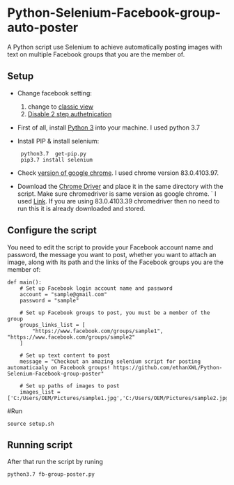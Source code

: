 # Python-Selenium-Facebook-group-auto-poster
A Python script use Selenium to achieve automatically posting images with text on multiple Facebook groups that you are the member of.

Setup
----------
 - Change facebook setting: 
   1. change to [classic view](https://www.facebook.com/help/645404059595478)
   2. [Disable 2 step authetnication](https://www.alphr.com/facebook/1006409/two-factor-authentication-2FA-facebook)

 - First of all, install [Python 3](https://www.python.org/downloads/) into your machine. I used python 3.7

 - Install PIP & install selenium:
   ```
	python3.7  get-pip.py		
	pip3.7 install selenium
   ```	

 - Check [version of google chrome](https://www.businessinsider.com/what-version-of-google-chrome-do-i-have). I used chrome version 83.0.4103.97.

 - Download the [Chrome Driver](http://chromedriver.storage.googleapis.com/index.html) and place it in the same directory with the script. Make sure chromedriver is same version as google chrome.
`   I used [Link](http://chromedriver.storage.googleapis.com/index.html?path=83.0.4103.39/).
	If you are using 83.0.4103.39 chromedriver then no need to run this it is already downloaded and stored.



Configure the script
----------
You need to edit the script to provide your Facebook account name and password, the message you want to post, whether you want to attach an image, along with its path and the links of the Facebook groups you are the member of:
``` 
def main():
    # Set up Facebook login account name and password
    account = "sample@gmail.com"
    password = "sample"

    # Set up Facebook groups to post, you must be a member of the group
    groups_links_list = [
        "https://www.facebook.com/groups/sample1", "https://www.facebook.com/groups/sample2"
    ]

    # Set up text content to post
    message = "Checkout an amazing selenium script for posting automaticaaly on Facebook groups! https://github.com/ethanXWL/Python-Selenium-Facebook-group-poster"

    # Set up paths of images to post
    images_list = ['C:/Users/OEM/Pictures/sample1.jpg','C:/Users/OEM/Pictures/sample2.jpg']
 ```

#Run
```
source setup.sh
```

Running script
---------
After that run the script by runing 

```
python3.7 fb-group-poster.py 
```
